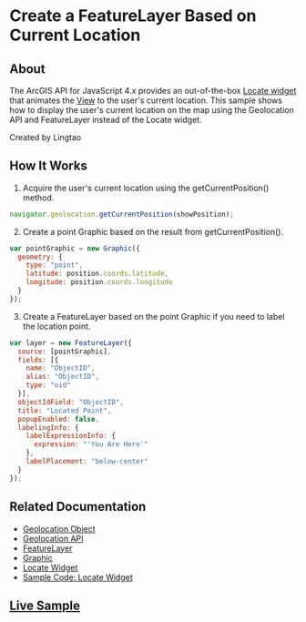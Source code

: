 # Create a FeatureLayer Based on Current Location

## About

The ArcGIS API for JavaScript 4.x provides an out-of-the-box [Locate widget](https://developers.arcgis.com/javascript/latest/api-reference/esri-widgets-Locate.html) that animates the [View](https://developers.arcgis.com/javascript/latest/api-reference/esri-views-View.html) to the user's current location. This sample shows how to display the user's current location on the map using the Geolocation API and FeatureLayer instead of the Locate widget.  

Created by Lingtao

## How It Works

1. Acquire the user's current location using the getCurrentPosition() method.

```javascript
navigator.geolocation.getCurrentPosition(showPosition);
```

2. Create a point Graphic based on the result from getCurrentPosition().

```javascript
var pointGraphic = new Graphic({
  geometry: {
    type: "point",
    latitude: position.coords.latitude,
    longitude: position.coords.longitude
  }
});
```

3. Create a FeatureLayer based on the point Graphic if you need to label the location point.

```javascript
var layer = new FeatureLayer({
  source: [pointGraphic],
  fields: [{
    name: "ObjectID",
    alias: "ObjectID",
    type: "oid"
  }],
  objectIdField: "ObjectID",
  title: "Located Point",
  popupEnabled: false,
  labelingInfo: {
    labelExpressionInfo: {
      expression: "'You Are Here'"
    },
    labelPlacement: "below-center"
  }
});
```

## Related Documentation


- [Geolocation Object](https://www.w3schools.com/JSREF/api_geolocation.asp)
- [Geolocation API](https://developer.mozilla.org/en-US/docs/Web/API/Geolocation_API)
- [FeatureLayer](https://developers.arcgis.com/javascript/latest/api-reference/esri-layers-FeatureLayer.html)
- [Graphic](https://developers.arcgis.com/javascript/latest/api-reference/esri-Graphic.html)
- [Locate Widget](https://developers.arcgis.com/javascript/latest/api-reference/esri-widgets-Locate.html)
- [Sample Code: Locate Widget](https://developers.arcgis.com/javascript/latest/sample-code/widgets-locate/)


## [Live Sample](https://esri.github.io/developer-support/maps-sdk/javascript-maps-sdk/current-location-FeatureLayer/)
